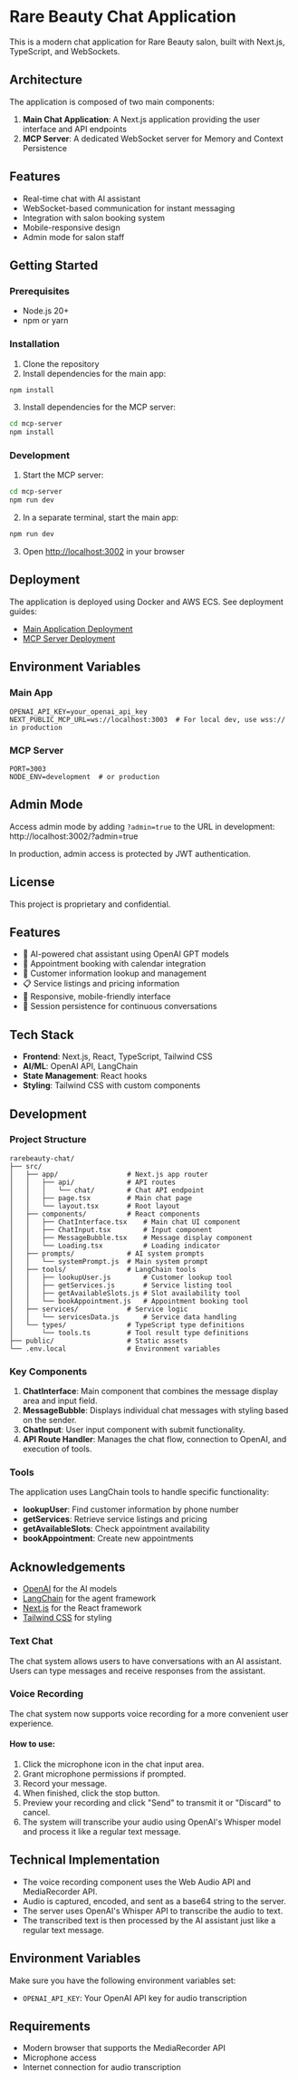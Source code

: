 # Rare Beauty Chat Application

This is a modern chat application for Rare Beauty salon, built with Next.js, TypeScript, and WebSockets.

## Architecture

The application is composed of two main components:

1. **Main Chat Application**: A Next.js application providing the user interface and API endpoints
2. **MCP Server**: A dedicated WebSocket server for Memory and Context Persistence

## Features

- Real-time chat with AI assistant
- WebSocket-based communication for instant messaging
- Integration with salon booking system
- Mobile-responsive design
- Admin mode for salon staff

## Getting Started

### Prerequisites

- Node.js 20+
- npm or yarn

### Installation

1. Clone the repository
2. Install dependencies for the main app:

```bash
npm install
```

3. Install dependencies for the MCP server:

```bash
cd mcp-server
npm install
```

### Development

1. Start the MCP server:

```bash
cd mcp-server
npm run dev
```

2. In a separate terminal, start the main app:

```bash
npm run dev
```

3. Open [http://localhost:3002](http://localhost:3002) in your browser

## Deployment

The application is deployed using Docker and AWS ECS. See deployment guides:

- [Main Application Deployment](./aws/README.md)
- [MCP Server Deployment](./mcp-server/README.md)

## Environment Variables

### Main App

```
OPENAI_API_KEY=your_openai_api_key
NEXT_PUBLIC_MCP_URL=ws://localhost:3003  # For local dev, use wss:// in production
```

### MCP Server

```
PORT=3003
NODE_ENV=development  # or production
```

## Admin Mode

Access admin mode by adding `?admin=true` to the URL in development:
http://localhost:3002/?admin=true

In production, admin access is protected by JWT authentication.

## License

This project is proprietary and confidential.

## Features

- 🤖 AI-powered chat assistant using OpenAI GPT models
- 📅 Appointment booking with calendar integration
- 👤 Customer information lookup and management
- 📋 Service listings and pricing information
- 📱 Responsive, mobile-friendly interface
- 🔄 Session persistence for continuous conversations

## Tech Stack

- **Frontend**: Next.js, React, TypeScript, Tailwind CSS
- **AI/ML**: OpenAI API, LangChain
- **State Management**: React hooks
- **Styling**: Tailwind CSS with custom components

## Development

### Project Structure

```
rarebeauty-chat/
├── src/
│   ├── app/                 # Next.js app router
│   │   ├── api/             # API routes
│   │   │   └── chat/        # Chat API endpoint
│   │   ├── page.tsx         # Main chat page
│   │   └── layout.tsx       # Root layout
│   ├── components/          # React components
│   │   ├── ChatInterface.tsx    # Main chat UI component
│   │   ├── ChatInput.tsx        # Input component
│   │   ├── MessageBubble.tsx    # Message display component
│   │   └── Loading.tsx          # Loading indicator
│   ├── prompts/             # AI system prompts
│   │   └── systemPrompt.js  # Main system prompt
│   ├── tools/               # LangChain tools
│   │   ├── lookupUser.js        # Customer lookup tool
│   │   ├── getServices.js       # Service listing tool
│   │   ├── getAvailableSlots.js # Slot availability tool
│   │   └── bookAppointment.js   # Appointment booking tool
│   ├── services/            # Service logic
│   │   └── servicesData.js      # Service data handling
│   └── types/               # TypeScript type definitions
│       └── tools.ts         # Tool result type definitions
├── public/                  # Static assets
└── .env.local               # Environment variables
```

### Key Components

1. **ChatInterface**: Main component that combines the message display area and input field.
2. **MessageBubble**: Displays individual chat messages with styling based on the sender.
3. **ChatInput**: User input component with submit functionality.
4. **API Route Handler**: Manages the chat flow, connection to OpenAI, and execution of tools.

### Tools

The application uses LangChain tools to handle specific functionality:

- **lookupUser**: Find customer information by phone number
- **getServices**: Retrieve service listings and pricing
- **getAvailableSlots**: Check appointment availability
- **bookAppointment**: Create new appointments

## Acknowledgements

- [OpenAI](https://openai.com/) for the AI models
- [LangChain](https://langchain.com/) for the agent framework
- [Next.js](https://nextjs.org/) for the React framework
- [Tailwind CSS](https://tailwindcss.com/) for styling

### Text Chat
The chat system allows users to have conversations with an AI assistant. Users can type messages and receive responses from the assistant.

### Voice Recording
The chat system now supports voice recording for a more convenient user experience.

#### How to use:
1. Click the microphone icon in the chat input area.
2. Grant microphone permissions if prompted.
3. Record your message.
4. When finished, click the stop button.
5. Preview your recording and click "Send" to transmit it or "Discard" to cancel.
6. The system will transcribe your audio using OpenAI's Whisper model and process it like a regular text message.

## Technical Implementation
- The voice recording component uses the Web Audio API and MediaRecorder API.
- Audio is captured, encoded, and sent as a base64 string to the server.
- The server uses OpenAI's Whisper API to transcribe the audio to text.
- The transcribed text is then processed by the AI assistant just like a regular text message.

## Environment Variables
Make sure you have the following environment variables set:
- `OPENAI_API_KEY`: Your OpenAI API key for audio transcription

## Requirements
- Modern browser that supports the MediaRecorder API
- Microphone access
- Internet connection for audio transcription
